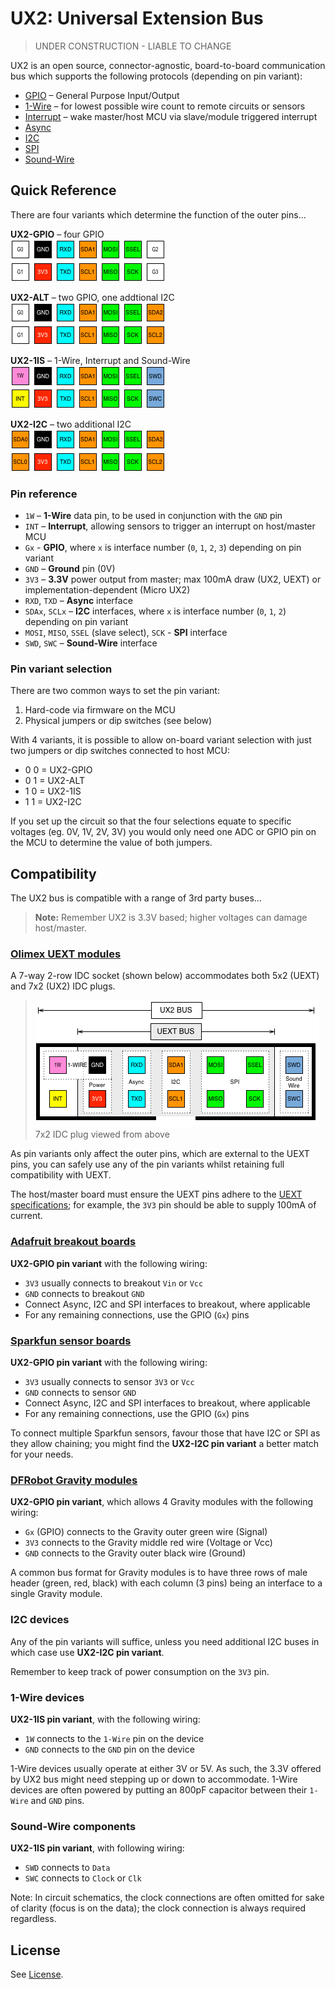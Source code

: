 # UX2: Universal Extension Bus

> UNDER CONSTRUCTION - LIABLE TO CHANGE

UX2 is an open source, connector-agnostic, board-to-board communication bus which supports the following protocols (depending on pin variant):

* [GPIO](https://www.wikiwand.com/en/General-purpose_input/output) – General Purpose Input/Output
* [1-Wire](https://www.wikiwand.com/en/1-Wire) – for lowest possible wire count to remote circuits or sensors
* [Interrupt](https://www.wikiwand.com/en/Interrupt) – wake master/host MCU via slave/module triggered interrupt
* [Async](https://www.wikiwand.com/en/Asynchronous_serial_communication)
* [I2C](https://www.wikiwand.com/en/I%C2%B2C)
* [SPI](https://www.wikiwand.com/en/Serial_Peripheral_Interface_Bus)
* [Sound-Wire](https://www.mipi.org/specifications/soundwire)

## Quick Reference

There are four variants which determine the function of the outer pins...

**UX2-GPIO** – four GPIO  
![UX2-GPIO](./ux2-gpio.png)

**UX2-ALT** – two GPIO, one addtional I2C  
![UX2-ALT](./ux2-alt.png)

**UX2-1IS** – 1-Wire, Interrupt and Sound-Wire  
![UX2-1IS](./ux2-1is.png)

**UX2-I2C** – two additional I2C  
![UX2-I2C](./ux2-i2c.png)

### Pin reference

* `1W` – **1-Wire** data pin, to be used in conjunction with the `GND` pin
* `INT` – **Interrupt**, allowing sensors to trigger an interrupt on host/master MCU
* `Gx` - **GPIO**, where `x` is interface number (`0`, `1`, `2`, `3`) depending on pin variant
* `GND` – **Ground** pin (0V)
* `3V3` – **3.3V** power output from master; max 100mA draw (UX2, UEXT) or implementation-dependent (Micro UX2)
* `RXD`, `TXD` – **Async** interface
* `SDAx`, `SCLx` – **I2C** interfaces, where `x` is interface number (`0`, `1`, `2`) depending on pin variant
* `MOSI`, `MISO`, `SSEL` (slave select), `SCK` - **SPI** interface
* `SWD`, `SWC` – **Sound-Wire** interface

### Pin variant selection

There are two common ways to set the pin variant:

1. Hard-code via firmware on the MCU
2. Physical jumpers or dip switches (see below)

With 4 variants, it is possible to allow on-board variant selection with just two jumpers or dip switches connected to host MCU:

* 0 0 = UX2-GPIO
* 0 1 = UX2-ALT
* 1 0 = UX2-1IS
* 1 1 = UX2-I2C

If you set up the circuit so that the four selections equate to specific voltages (eg. 0V, 1V, 2V, 3V) you would only need one ADC or GPIO pin on the MCU to determine the value of both jumpers.

## Compatibility

The UX2 bus is compatible with a range of 3rd party buses...

> **Note:** Remember UX2 is 3.3V based; higher voltages can damage host/master.

### [Olimex UEXT modules](https://www.olimex.com/Products/Modules/)

A 7-way 2-row IDC socket (shown below) accommodates both 5x2 (UEXT) and 7x2 (UX2) IDC plugs.

> ![UX2-IDC](./ux2-idc.png)  
> 7x2 IDC plug viewed from above

As pin variants only affect the outer pins, which are external to the UEXT pins, you can safely use any of the pin variants whilst retaining full compatibility with UEXT.

The host/master board must ensure the UEXT pins adhere to the [UEXT specifications](https://www.olimex.com/Products/Modules/UEXT/resources/UEXT_rev_B.pdf); for example, the `3V3` pin should be able to supply 100mA of current.

### [Adafruit breakout boards](https://www.adafruit.com/category/42)

**UX2-GPIO pin variant** with the following wiring:

* `3V3` usually connects to breakout `Vin` or `Vcc`
* `GND` connects to breakout `GND`
* Connect Async, I2C and SPI interfaces to breakout, where applicable
* For any remaining connections, use the GPIO (`Gx`) pins

### [Sparkfun sensor boards](https://www.sparkfun.com/categories/23)

**UX2-GPIO pin variant** with the following wiring:

* `3V3` usually connects to sensor `3V3` or `Vcc`
* `GND` connects to sensor `GND`
* Connect Async, I2C and SPI interfaces to breakout, where applicable
* For any remaining connections, use the GPIO (`Gx`) pins

To connect multiple Sparkfun sensors, favour those that have I2C or SPI as they allow chaining; you might find the **UX2-I2C pin variant** a better match for your needs.

### [DFRobot Gravity modules](https://www.dfrobot.com/category-36.html)

**UX2-GPIO pin variant**, which allows 4 Gravity modules with the following wiring:

* `Gx` (GPIO) connects to the Gravity outer green wire (Signal)
* `3V3` connects to the Gravity middle red wire (Voltage or Vcc)
* `GND` connects to the Gravity outer black wire (Ground)

A common bus format for Gravity modules is to have three rows of male header (green, red, black) with each column (3 pins) being an interface to a single Gravity module.

### I2C devices

Any of the pin variants will suffice, unless you need additional I2C buses in which case use **UX2-I2C pin variant**.

Remember to keep track of power consumption on the `3V3` pin.

### 1-Wire devices

**UX2-1IS pin variant**, with the following wiring:

* `1W` connects to the `1-Wire` pin on the device
* `GND` connects to the `GND` pin on the device

1-Wire devices usually operate at either 3V or 5V. As such, the 3.3V offered by UX2 bus might need stepping up or down to accommodate. 1-Wire devices are often powered by putting an 800pF capacitor between their `1-Wire` and `GND` pins.

### Sound-Wire components

**UX2-1IS pin variant**, with following wiring:

* `SWD` connects to `Data`
* `SWC` connects to `Clock` or `Clk`

Note: In circuit schematics, the clock connections are often omitted for sake of clarity (focus is on the data); the clock connection is always required regardless.

## License

See [License](./LICENSE).
